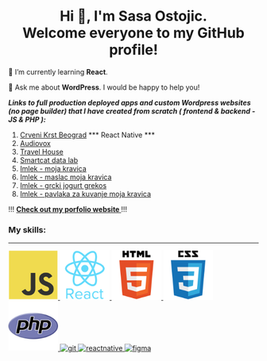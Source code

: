 <h1 align="center">Hi 👋, I'm Sasa Ostojic. </br> Welcome everyone to my GitHub profile!</h1>

🌱 I’m currently learning **React**.

💬 Ask me about **WordPress**. I would be happy to help you!

<b><i>Links to full production deployed apps and custom Wordpress websites (no page builder) that I have created from scratch ( frontend & backend - JS & PHP ):</i></b>

1. <a href="https://play.google.com/store/apps/details?id=rs.org.crvenikrst011.prvapomoc">Crveni Krst Beograd</a>  *** React Native ***
2. <a href="https://audiovox.rs/">Audiovox</a>
3. <a href="https://www.travelhouse.rs/">Travel House</a>
4. <a href="https://smartcat.io/">Smartcat data lab</a>
5. <a href="https://www.imlek.rs/jogurt-moja-kravica/">Imlek - moja kravica</a>
6. <a href="https://www.imlek.rs/maslac-moja-kravica/">Imlek - maslac moja kravica</a>
7. <a href="https://www.imlek.rs/grcki-jogurt-grekos/">Imlek - grcki jogurt grekos</a>
8. <a href="https://www.imlek.rs/pavlaka-za-kuvanje-moja-kravica/">Imlek - pavlaka za kuvanje moja kravica</a>

!!! <a href="https://sasa-ostojic-web-portfolio.netlify.app/"> <b>Check out my porfolio website </b> </a>  !!!


<p align="left">
</p>

<h3 align="left">My skills:</h3>
<hr>
<p align="left"> <a href="https://developer.mozilla.org/en-US/docs/Web/JavaScript" target="_blank" rel="noreferrer"> <img src="https://raw.githubusercontent.com/devicons/devicon/master/icons/javascript/javascript-original.svg" alt="javascript" width="100" height="100"/> </a> <a href="https://reactjs.org/" target="_blank" rel="noreferrer"> <img src="https://raw.githubusercontent.com/devicons/devicon/master/icons/react/react-original-wordmark.svg" alt="react" width="100" height="100"/> </a> <a href="https://www.w3.org/html/" target="_blank" rel="noreferrer"> <img src="https://raw.githubusercontent.com/devicons/devicon/master/icons/html5/html5-original-wordmark.svg" alt="html5" width="100" height="100"/> </a> <a href="https://www.w3schools.com/css/" target="_blank" rel="noreferrer"> <img src="https://raw.githubusercontent.com/devicons/devicon/master/icons/css3/css3-original-wordmark.svg" alt="css3" width="100" height="100"/> </a> <a href="https://www.php.net" target="_blank" rel="noreferrer"> <img src="https://raw.githubusercontent.com/devicons/devicon/master/icons/php/php-original.svg" alt="php" width="100" height="100"/> </a> <a href="https://git-scm.com/" target="_blank" rel="noreferrer"> <img src="https://www.vectorlogo.zone/logos/git-scm/git-scm-icon.svg" alt="git" width="100" height="100"/> </a>  <a href="https://reactnative.dev/" target="_blank" rel="noreferrer"> <img src="https://reactnative.dev/img/header_logo.svg" alt="reactnative" width="100" height="100"/> </a>  <a href="https://www.figma.com/" target="_blank" rel="noreferrer"> <img src="https://www.vectorlogo.zone/logos/figma/figma-icon.svg" alt="figma" width="100" height="100"/> </a> </p>

